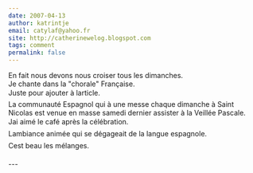 ```yaml
---
date: 2007-04-13
author: katrintje
email: catylaf@yahoo.fr
site: http://catherinewelog.blogspot.com
tags: comment
permalink: false
---
```


<p>En fait nous devons nous croiser tous les dimanches. <br />
Je chante dans la &quot;chorale&quot; Française.<br />
Juste pour ajouter à larticle. <br />
La communauté Espagnol qui à une messe chaque dimanche à Saint Nicolas est venue en masse samedi dernier assister à la Veillée Pascale. <br />
Jai aimé le café après la célébration. <br />
Lambiance animée qui se dégageait de la langue espagnole.<br />
Cest beau les mélanges.<br />
</p>
---